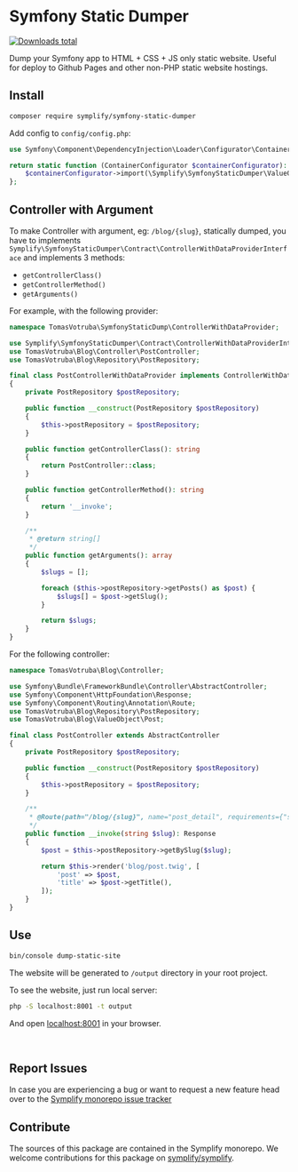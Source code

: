 # Symfony Static Dumper

[![Downloads total](https://img.shields.io/packagist/dt/symplify/symfony-static-dumper.svg?style=flat-square)](https://packagist.org/packages/symplify/symfony-static-dumper/stats)

Dump your Symfony app to HTML + CSS + JS only static website.
Useful for deploy to Github Pages and other non-PHP static website hostings.

## Install

```bash
composer require symplify/symfony-static-dumper
```

Add config to `config/config.php`:

```php
use Symfony\Component\DependencyInjection\Loader\Configurator\ContainerConfigurator;

return static function (ContainerConfigurator $containerConfigurator): void {
    $containerConfigurator->import(\Symplify\SymfonyStaticDumper\ValueObject\SymfonyStaticDumperConfig::FILE_PATH);
};
```

## Controller with Argument

To make Controller with argument, eg: `/blog/{slug}`, statically dumped, you have to implements `Symplify\SymfonyStaticDumper\Contract\ControllerWithDataProviderInterface` and implements 3 methods:
 - `getControllerClass()`
 - `getControllerMethod()`
 - `getArguments()`

For example, with the following provider:

```php
namespace TomasVotruba\SymfonyStaticDump\ControllerWithDataProvider;

use Symplify\SymfonyStaticDumper\Contract\ControllerWithDataProviderInterface;
use TomasVotruba\Blog\Controller\PostController;
use TomasVotruba\Blog\Repository\PostRepository;

final class PostControllerWithDataProvider implements ControllerWithDataProviderInterface
{
    private PostRepository $postRepository;

    public function __construct(PostRepository $postRepository)
    {
        $this->postRepository = $postRepository;
    }

    public function getControllerClass(): string
    {
        return PostController::class;
    }

    public function getControllerMethod(): string
    {
        return '__invoke';
    }

    /**
     * @return string[]
     */
    public function getArguments(): array
    {
        $slugs = [];

        foreach ($this->postRepository->getPosts() as $post) {
            $slugs[] = $post->getSlug();
        }

        return $slugs;
    }
}
```

For the following controller:

```php
namespace TomasVotruba\Blog\Controller;

use Symfony\Bundle\FrameworkBundle\Controller\AbstractController;
use Symfony\Component\HttpFoundation\Response;
use Symfony\Component\Routing\Annotation\Route;
use TomasVotruba\Blog\Repository\PostRepository;
use TomasVotruba\Blog\ValueObject\Post;

final class PostController extends AbstractController
{
    private PostRepository $postRepository;

    public function __construct(PostRepository $postRepository)
    {
        $this->postRepository = $postRepository;
    }

    /**
     * @Route(path="/blog/{slug}", name="post_detail", requirements={"slug"="\d+\/\d+.+"})
     */
    public function __invoke(string $slug): Response
    {
        $post = $this->postRepository->getBySlug($slug);

        return $this->render('blog/post.twig', [
            'post' => $post,
            'title' => $post->getTitle(),
        ]);
    }
}
```

## Use

```bash
bin/console dump-static-site
```

The website will be generated to `/output` directory in your root project.

To see the website, just run local server:

```bash
php -S localhost:8001 -t output
```

And open [localhost:8001](http://localhost:8001/) in your browser.

<br>

## Report Issues

In case you are experiencing a bug or want to request a new feature head over to the [Symplify monorepo issue tracker](https://github.com/symplify/symplify/issues)

## Contribute

The sources of this package are contained in the Symplify monorepo. We welcome contributions for this package on [symplify/symplify](https://github.com/symplify/symplify).
